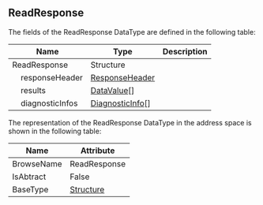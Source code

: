 <!-- datatype -->
## ReadResponse
<!-- end of description -->
The fields of the ReadResponse DataType are defined in the following table:  

|Name|Type|Description|
|---|---|---|
|ReadResponse|Structure||
|&nbsp;&nbsp;&nbsp;&nbsp;responseHeader|[ResponseHeader](../../../Part4/Services/ResponseHeader/readme.md)||
|&nbsp;&nbsp;&nbsp;&nbsp;results|[DataValue](../../../Part4/DataTypes/DataValue/readme.md)[]||
|&nbsp;&nbsp;&nbsp;&nbsp;diagnosticInfos|[DiagnosticInfo](../../../Part4/DataTypes/DiagnosticInfo/readme.md)[]||

The representation of the ReadResponse DataType in the address space is shown in the following table:  

|Name|Attribute|
|---|---|
|BrowseName|ReadResponse|
|IsAbtract|False|
|BaseType|[Structure](../../../Part3/DataTypes/Structure/readme.md)|

